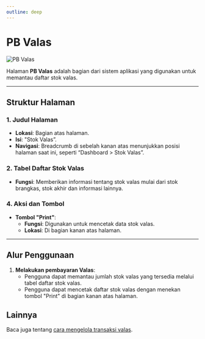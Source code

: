 ```yaml
---
outline: deep
---
```


# PB Valas

![PB Valas](/pb-valas.png)

Halaman **PB Valas** adalah bagian dari sistem aplikasi yang digunakan untuk memantau daftar stok valas.

---

## Struktur Halaman

### 1. **Judul Halaman**

- **Lokasi**: Bagian atas halaman.
- **Isi**: "Stok Valas”.
- **Navigasi**: Breadcrumb di sebelah kanan atas menunjukkan posisi halaman saat ini, seperti “Dashboard > Stok Valas”.

### 2. **Tabel Daftar Stok Valas**

- **Fungsi**: Memberikan informasi tentang stok valas mulai dari stok brangkas, stok akhir dan informasi lainnya.

### 4. **Aksi dan Tombol**

- **Tombol "Print"**:
  - **Fungsi**: Digunakan untuk mencetak data stok valas.
  - **Lokasi**: Di bagian kanan atas halaman.

---

## Alur Penggunaan

1. **Melakukan pembayaran Valas**:
   - Pengguna dapat memantau jumlah stok valas yang tersedia melalui tabel daftar stok valas.
   - Pengguna dapat mencetak daftar stok valas dengan menekan tombol "Print" di bagian kanan atas halaman.

## Lainnya

Baca juga tentang [cara mengelola transaksi valas](/transaksi/transaksi-valas).
